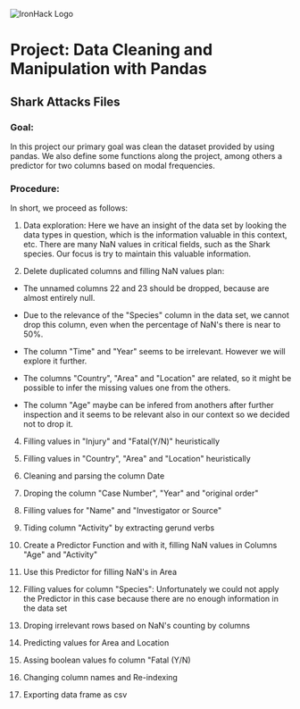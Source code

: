 ![IronHack Logo](https://s3-eu-west-1.amazonaws.com/ih-materials/uploads/upload_d5c5793015fec3be28a63c4fa3dd4d55.png)

# Project: Data Cleaning and Manipulation with Pandas

## Shark Attacks Files

### Goal:

In this project our primary goal was clean the dataset provided by using pandas. We also define some functions along the project,
among others a predictor for two columns based on modal frequencies.

### Procedure:

In short, we proceed as follows:

1. Data exploration: Here we have an insight of the data set by looking the data types in question, which is the information valuable in this context, etc.
There are many NaN values in critical fields, such as the Shark species. Our focus is try to maintain this valuable information.

2. Delete duplicated columns and filling NaN values plan:

* The unnamed columns 22 and 23 should be dropped, because are almost entirely null.

* Due to the relevance of the "Species" column in the data set, we cannot drop this column, even when the percentage of NaN's there is near to 50%.

* The column "Time" and "Year" seems to be irrelevant. However we will explore it further.

* The columns "Country", "Area" and "Location" are related, so it might be possible to infer the missing values one from the others.

* The column "Age" maybe can be infered from anothers after further inspection and it seems to be relevant also in our context so we decided not to drop it.

4. Filling values in "Injury" and "Fatal(Y/N)" heuristically

5. Filling values in "Country", "Area" and "Location" heuristically

6. Cleaning and parsing the column Date

7. Droping the column "Case Number", "Year" and "original order"

8. Filling values for "Name" and "Investigator or Source"

9. Tiding column "Activity" by extracting gerund verbs

10. Create a Predictor Function and with it, filling NaN values in Columns "Age" and "Activity"

11. Use this Predictor for filling NaN's in Area 

12. Filling values for column "Species": Unfortunately we could not apply the Predictor in this case because there are no enough information in the data set

13. Droping irrelevant rows based on NaN's counting by columns

14. Predicting values for Area and Location

15. Assing boolean values fo column "Fatal (Y/N)

16. Changing column names and Re-indexing

17. Exporting data frame as csv 
